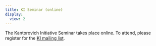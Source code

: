 ```yaml
---
title: KI Seminar (online)
display:
  view: 2
---
```

The Kantorovich Initiative Seminar takes place online. To attend, please
register for the [KI mailing list](/#mailinglist).

<p>&nbsp;</p>
